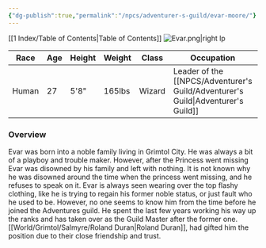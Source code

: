 ```yaml
---
{"dg-publish":true,"permalink":"/npcs/adventurer-s-guild/evar-moore/"}
---
```


[[1 Index/Table of Contents\|Table of Contents]]
![Evar.png|right lp](/img/user/Z_Attachments/Evar.png)

| Race  | Age | Height | Weight | Class  | Occupation                           | Allignment      | Pronouns | Gender |
| ----- | --- | ------ | ------ | ------ | ------------------------------------ | --------------- | -------- | ------ |
| Human | 27  | 5'8"   | 165lbs | Wizard | Leader of the [[NPCS/Adventurer's Guild/Adventurer's Guild\|Adventurer's Guild]] | Chaotic Neutral | He/Him   | Male   |
### Overview
  Evar was born into a noble family living in Grimtol City. He was always a bit of a playboy and trouble maker. However, after the Princess went missing Evar was disowned by his family and left with nothing. It is not known why he was disowned around the time when the princess went missing, and he refuses to speak on it. Evar is always seen wearing over the top flashy clothing, like he is trying to regain his former noble status, or just fault who he used to be. However, no one seems to know him from the time before he joined the Adventures guild. He spent the last few years working his way up the ranks and has taken over as the Guild Master after the former one. [[World/Grimtol/Salmyre/Roland Duran\|Roland Duran]], had gifted him the position due to their close friendship and trust. 